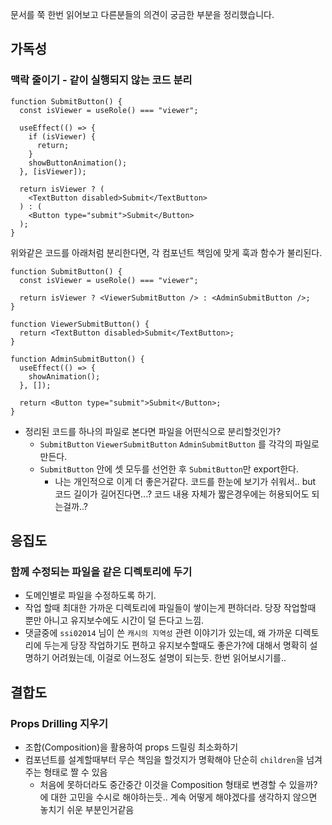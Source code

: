 문서를 쭉 한번 읽어보고 다른분들의 의견이 궁금한 부분을 정리했습니다.

## 가독성

### 맥락 줄이기 - 같이 실행되지 않는 코드 분리

```tsx
function SubmitButton() {
  const isViewer = useRole() === "viewer";

  useEffect(() => {
    if (isViewer) {
      return;
    }
    showButtonAnimation();
  }, [isViewer]);

  return isViewer ? (
    <TextButton disabled>Submit</TextButton>
  ) : (
    <Button type="submit">Submit</Button>
  );
}
```

위와같은 코드를 아래처럼 분리한다면, 각 컴포넌트 책임에 맞게 훅과 함수가 불리된다.

```tsx
function SubmitButton() {
  const isViewer = useRole() === "viewer";

  return isViewer ? <ViewerSubmitButton /> : <AdminSubmitButton />;
}

function ViewerSubmitButton() {
  return <TextButton disabled>Submit</TextButton>;
}

function AdminSubmitButton() {
  useEffect(() => {
    showAnimation();
  }, []);

  return <Button type="submit">Submit</Button>;
}
```

- 정리된 코드를 하나의 파일로 본다면 파일을 어떤식으로 분리할것인가?
  - `SubmitButton` `ViewerSubmitButton` `AdminSubmitButton` 를 각각의 파일로 만든다.
  - `SubmitButton` 안에 셋 모두를 선언한 후 `SubmitButton`만 export한다.
    - 나는 개인적으로 이게 더 좋은거같다. 코드를 한눈에 보기가 쉬워서.. but 코드 길이가 길어진다면...? 코드 내용 자체가 짧은경우에는 허용되어도 되는걸까..?

## 응집도

### 함께 수정되는 파일을 같은 디렉토리에 두기

- 도메인별로 파일을 수정하도록 하기.
- 작업 할때 최대한 가까운 디렉토리에 파일들이 쌓이는게 편하더라. 당장 작업할때 뿐만 아니고 유지보수에도 시간이 덜 든다고 느낌.
- 댓글중에 `ssi02014` 님이 쓴 `캐시의 지역성` 관련 이야기가 있는데, 왜 가까운 디렉토리에 두는게 당장 작업하기도 편하고 유지보수할때도 좋은가?에 대해서 명확히 설명하기 어려웠는데, 이걸로 어느정도 설명이 되는듯. 한번 읽어보시기를..

## 결합도

### Props Drilling 지우기

- 조합(Composition)을 활용하여 props 드릴링 최소화하기
- 컴포넌트를 설계할때부터 무슨 책임을 할것지가 명확해야 단순히 `children`을 넘겨주는 형태로 짤 수 있음
  - 처음에 못하더라도 중간중간 이것을 Composition 형태로 변경할 수 있을까?에 대한 고민을 수시로 해야하는듯.. 계속 어떻게 해야겠다를 생각하지 않으면 놓치기 쉬운 부분인거같음
